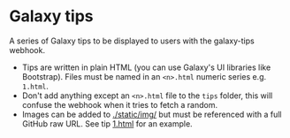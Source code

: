 # Galaxy tips

A series of Galaxy tips to be displayed to users with the galaxy-tips webhook.

- Tips are written in plain HTML (you can use Galaxy's UI libraries like Bootstrap). Files must be named in an `<n>.html` numeric series e.g. `1.html`.
- Don't add anything except an `<n>.html` file to the `tips` folder, this will confuse the webhook when it tries to fetch a random.
- Images can be added to [./static/img/](./static/img/) but must be referenced with a full GitHub raw URL. See tip [1.html](./tips/1.html) for an example.
